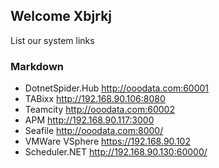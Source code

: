 ## Welcome Xbjrkj

List our system links

### Markdown

+ DotnetSpider.Hub http://ooodata.com:60001
+ TABixx http://192.168.90.106:8080
+ Teamcity http://ooodata.com:60002
+ APM  http://192.168.90.117:3000
+ Seafile http://ooodata.com:8000/
+ VMWare VSphere https://192.168.90.102
+ Scheduler.NET http://192.168.90.130:60000/

 
 

 
